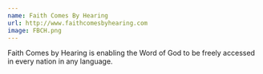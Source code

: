 ```yaml
---
name: Faith Comes By Hearing
url: http://www.faithcomesbyhearing.com
image: FBCH.png 
---
```

Faith Comes by Hearing is enabling the Word of God to be freely accessed in every nation in any language.
